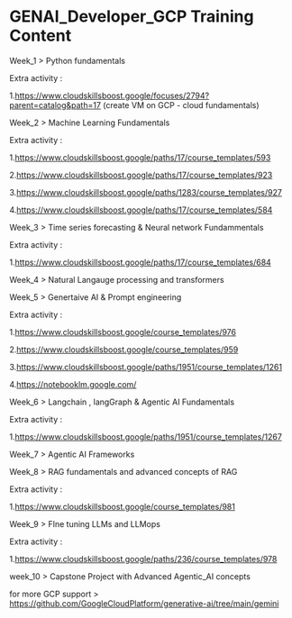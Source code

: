 # GENAI_Developer_GCP Training Content

Week_1 >  Python fundamentals

Extra activity :

   1.https://www.cloudskillsboost.google/focuses/2794?parent=catalog&path=17 (create VM on GCP - cloud fundamentals)

Week_2 > Machine Learning Fundamentals

Extra activity :

  1.https://www.cloudskillsboost.google/paths/17/course_templates/593
  
  2.https://www.cloudskillsboost.google/paths/17/course_templates/923
  
  3.https://www.cloudskillsboost.google/paths/1283/course_templates/927

  4.https://www.cloudskillsboost.google/paths/17/course_templates/584

Week_3 > Time series forecasting & Neural network Fundammentals

Extra activity :

  1.https://www.cloudskillsboost.google/paths/17/course_templates/684

Week_4 > Natural Langauge processing and transformers

Week_5 > Genertaive AI & Prompt engineering

Extra activity :

  1.https://www.cloudskillsboost.google/course_templates/976

  2.https://www.cloudskillsboost.google/course_templates/959
  
  3.https://www.cloudskillsboost.google/paths/1951/course_templates/1261
  
  4.https://notebooklm.google.com/

Week_6 > Langchain , langGraph & Agentic AI Fundamentals

Extra activity :

  1.https://www.cloudskillsboost.google/paths/1951/course_templates/1267

Week_7 > Agentic AI Frameworks

Week_8 > RAG fundamentals and advanced concepts of RAG 

Extra activity :

  1.https://www.cloudskillsboost.google/course_templates/981

Week_9 > FIne tuning LLMs and LLMops

Extra activity :

  1.https://www.cloudskillsboost.google/paths/236/course_templates/978

week_10 > Capstone Project with Advanced Agentic_AI concepts

for more GCP support > https://github.com/GoogleCloudPlatform/generative-ai/tree/main/gemini
